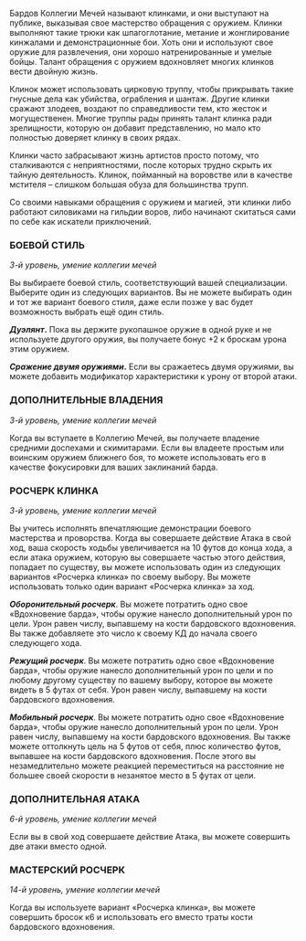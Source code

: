 
Бардов Коллегии Мечей называют клинками, и они выступают на публике, выказывая свое мастерство обращения с оружием. Клинки выполняют такие трюки как шпагоглотание, метание и жонглирование кинжалами и демонстрационные бои. Хоть они и используют свое оружие для развлечения, они хорошо натренированные и умелые бойцы. Талант обращения с оружием вдохновляет многих клинков вести двойную жизнь.

Клинок может использовать цирковую труппу, чтобы прикрывать такие гнусные дела как убийства, ограбления и шантаж. Другие клинки сражают злодеев, воздают по справедливости тем, кто жесток и могущественен. Многие труппы рады принять талант клинка ради зрелищности, которую он добавит представлению, но мало кто полностью доверяет клинку в своих рядах.

Клинки часто забрасывают жизнь артистов просто потому, что сталкиваются с неприятностями, после которых трудно скрыть их тайную деятельность. Клинок, пойманный на воровстве или в качестве мстителя – слишком большая обуза для большинства трупп.

Со своими навыками обращения с оружием и магией, эти клинки либо работают силовиками на гильдии воров, либо начинают скитаться сами по себе как искатели приключений.

### БОЕВОЙ СТИЛЬ

_3-й уровень, умение коллегии мечей_

Вы выбираете боевой стиль, соответствующий вашей специализации. Выберите один из следующих вариантов. Вы не можете выбирать один и тот же вариант боевого стиля, даже если позже у вас будет возможность выбрать ещё один стиль.

**_Дуэлянт_.** Пока вы держите рукопашное оружие в одной руке и не используете другого оружия, вы получаете бонус +2 к броскам урона этим оружием.

**_Сражение двумя оружиями_.** Если вы сражаетесь двумя оружиями, вы можете добавить модификатор характеристики к урону от второй атаки.

### ДОПОЛНИТЕЛЬНЫЕ ВЛАДЕНИЯ

_3-й уровень, умение коллегии мечей_

Когда вы вступаете в Коллегию Мечей, вы получаете владение средними доспехами и скимитарами. Если вы владеете простым или воинским оружием ближнего боя, то можете использовать его в качестве фокусировки для ваших заклинаний барда.

### РОСЧЕРК КЛИНКА

_3-й уровень, умение коллегии мечей_

Вы учитесь исполнять впечатляющие демонстрации боевого мастерства и проворства. Когда вы совершаете действие Атака в свой ход, ваша скорость ходьбы увеличивается на 10 футов до конца хода, а если атака оружием, которую вы совершаете частью этого действия, попадает по существу, вы можете использовать один из следующих вариантов «Росчерка клинка» по своему выбору. Вы можете использовать только один вариант «Росчерка клинка» за ход.

**_Оборонительный росчерк_**. Вы можете потратить одно свое «Вдохновение барда», чтобы оружие нанесло дополнительный урон по цели. Урон равен числу, выпавшему на кости бардовского вдохновения. Вы также добавляете это число к своему КД до начала своего следующего хода.

**_Режущий росчерк_**. Вы можете потратить одно свое «Вдохновение барда», чтобы оружие нанесло дополнительный урон по цели и по любому другому существу по вашему выбору, которое вы можете видеть в 5 футах от себя. Урон равен числу, выпавшему на кости бардовского вдохновения.

**_Мобильный росчерк_**. Вы можете потратить одно свое «Вдохновение барда», чтобы оружие нанесло дополнительный урон по цели. Урон равен числу, выпавшему на кости бардовского вдохновения. Вы также можете оттолкнуть цель на 5 футов от себя, плюс количество футов, выпавшее на кости бардовского вдохновения. После этого вы незамедлительно можете реакцией переместиться на расстояние не большее своей скорости в незанятое место в 5 футах от цели.

  

### ДОПОЛНИТЕЛЬНАЯ АТАКА

_6-й уровень, умение коллегии мечей_

Если вы в свой ход совершаете действие Атака, вы можете совершить две атаки вместо одной.

  

### МАСТЕРСКИЙ РОСЧЕРК

_14-й уровень, умение коллегии мечей_

Когда вы используете вариант «Росчерка клинка», вы можете совершить бросок к6 и использовать его вместо траты кости бардовского вдохновения.